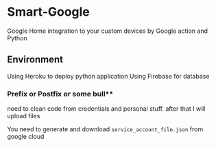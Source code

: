 # Smart-Google

Google Home integration to your custom devices by Google action and Python

## Environment

Using Heroku to deploy python application
Using Firebase for database

### Prefix or Postfix or some bull**

need to clean code from credentials and personal stuff. after that I will upload files

You need to generate and download `service_account_file.json` from google cloud
